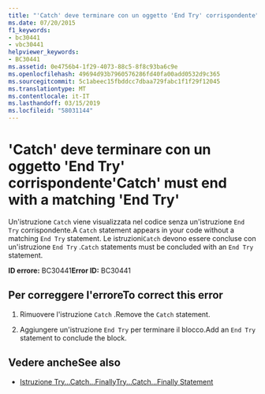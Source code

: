 ```yaml
---
title: "'Catch' deve terminare con un oggetto 'End Try' corrispondente"
ms.date: 07/20/2015
f1_keywords:
- bc30441
- vbc30441
helpviewer_keywords:
- BC30441
ms.assetid: 0e4756b4-1f29-4073-88c5-8f8c93ba6c9e
ms.openlocfilehash: 49694d93b7960576286fd40fa00add0532d9c365
ms.sourcegitcommit: 5c1abeec15fbddcc7dbaa729fabc1f1f29f12045
ms.translationtype: MT
ms.contentlocale: it-IT
ms.lasthandoff: 03/15/2019
ms.locfileid: "58031144"
---
```

# <a name="catch-must-end-with-a-matching-end-try"></a><span data-ttu-id="f1811-102">'Catch' deve terminare con un oggetto 'End Try' corrispondente</span><span class="sxs-lookup"><span data-stu-id="f1811-102">'Catch' must end with a matching 'End Try'</span></span>
<span data-ttu-id="f1811-103">Un'istruzione `Catch` viene visualizzata nel codice senza un'istruzione `End Try` corrispondente.</span><span class="sxs-lookup"><span data-stu-id="f1811-103">A `Catch` statement appears in your code without a matching `End Try` statement.</span></span> <span data-ttu-id="f1811-104">Le istruzioni`Catch` devono essere concluse con un'istruzione `End Try` .</span><span class="sxs-lookup"><span data-stu-id="f1811-104">`Catch` statements must be concluded with an `End Try` statement.</span></span>  
  
 <span data-ttu-id="f1811-105">**ID errore:** BC30441</span><span class="sxs-lookup"><span data-stu-id="f1811-105">**Error ID:** BC30441</span></span>  
  
## <a name="to-correct-this-error"></a><span data-ttu-id="f1811-106">Per correggere l'errore</span><span class="sxs-lookup"><span data-stu-id="f1811-106">To correct this error</span></span>  
  
1.  <span data-ttu-id="f1811-107">Rimuovere l'istruzione `Catch` .</span><span class="sxs-lookup"><span data-stu-id="f1811-107">Remove the `Catch` statement.</span></span>  
  
2.  <span data-ttu-id="f1811-108">Aggiungere un'istruzione `End Try` per terminare il blocco.</span><span class="sxs-lookup"><span data-stu-id="f1811-108">Add an `End Try` statement to conclude the block.</span></span>  
  
## <a name="see-also"></a><span data-ttu-id="f1811-109">Vedere anche</span><span class="sxs-lookup"><span data-stu-id="f1811-109">See also</span></span>

- [<span data-ttu-id="f1811-110">Istruzione Try...Catch...Finally</span><span class="sxs-lookup"><span data-stu-id="f1811-110">Try...Catch...Finally Statement</span></span>](../../visual-basic/language-reference/statements/try-catch-finally-statement.md)
